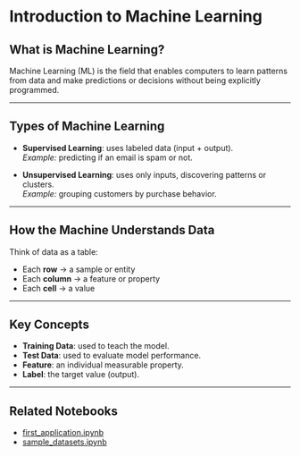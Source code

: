 # Introduction to Machine Learning

## What is Machine Learning?

Machine Learning (ML) is the field that enables computers to learn patterns from data and make predictions or decisions without being explicitly programmed.

---

## Types of Machine Learning

- **Supervised Learning**: uses labeled data (input + output).  
  *Example:* predicting if an email is spam or not.

- **Unsupervised Learning**: uses only inputs, discovering patterns or clusters.  
  *Example:* grouping customers by purchase behavior.

---

## How the Machine Understands Data

Think of data as a table:
- Each **row** → a sample or entity  
- Each **column** → a feature or property  
- Each **cell** → a value

---

## Key Concepts

- **Training Data**: used to teach the model.  
- **Test Data**: used to evaluate model performance.  
- **Feature**: an individual measurable property.  
- **Label**: the target value (output).

---

## Related Notebooks
- [first_application.ipynb](../notebooks/first_application.ipynb)
- [sample_datasets.ipynb](../notebooks/sample_datasets.ipynb)
